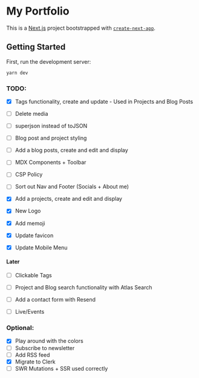 # My Portfolio

This is a [Next.js](https://nextjs.org/) project bootstrapped with [`create-next-app`](https://github.com/vercel/next.js/tree/canary/packages/create-next-app).

## Getting Started

First, run the development server:

```bash
yarn dev
```

### TODO:

- [x] Tags functionality, create and update - Used in Projects and Blog Posts
- [ ] Delete media
- [ ] superjson instead of toJSON
- [ ] Blog post and project styling
- [ ] Add a blog posts, create and edit and display
- [ ] MDX Components + Toolbar
- [ ] CSP Policy
- [ ] Sort out Nav and Footer (Socials + About me)
- [x] Add a projects, create and edit and display
- [x] New Logo
- [x] Add memoji
- [x] Update favicon
- [x] Update Mobile Menu



#### Later

- [ ] Clickable Tags
- [ ] Project and Blog search functionality with Atlas Search
- [ ] Add a contact form with Resend
- [ ] Live/Events


### Optional:

- [x] Play around with the colors
- [ ] Subscribe to newsletter
- [ ] Add RSS feed
- [x] Migrate to Clerk
- [ ] SWR Mutations + SSR used correctly
